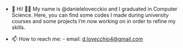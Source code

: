 - 👋 Hi! 👋🏻 My name is @danielelovecckio and I graduated in Computer Science. Here, you can find  some codes I made during university courses and some projects I’m      now working on in order to refine my skills.

- 📫 How to reach me: 
                     - email: d.lovecchio4@gmail.com 
                      


